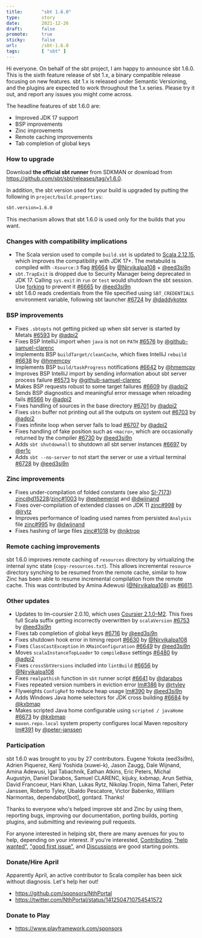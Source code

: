```yaml
---
title:       "sbt 1.6.0"
type:        story
date:        2021-12-26
draft:       false
promote:     true
sticky:      false
url:         /sbt-1.6.0
tags:        [ "sbt" ]
---
```


Hi everyone. On behalf of the sbt project, I am happy to announce sbt 1.6.0. This is the sixth feature release of sbt 1.x, a binary compatible release focusing on new features. sbt 1.x is released under Semantic Versioning, and the plugins are expected to work throughout the 1.x series. Please try it out, and report any issues you might come across.

The headline features of sbt 1.6.0 are:

- Improved JDK 17 support
- BSP improvements
- Zinc improvements
- Remote caching improvements
- Tab completion of global keys

<!--more-->

### How to upgrade

Download **the official sbt runner** from SDKMAN or download from <https://github.com/sbt/sbt/releases/tag/v1.6.0>.

In addition, the sbt version used for your build is upgraded by putting the following in `project/build.properties`:

```bash
sbt.version=1.6.0
```

This mechanism allows that sbt 1.6.0 is used only for the builds that you want.

### Changes with compatibility implications

- The Scala version used to compile `build.sbt` is updated to [Scala 2.12.15](https://github.com/scala/scala/releases/tag/v2.12.15), which improves the compatibility with JDK 17+. The metabuild is compiled with `-Xsource:3` flag [#6664][6664] by [@Nirvikalpa108][@Nirvikalpa108] + [@eed3si9n][@eed3si9n]
- `sbt.TrapExit` is dropped due to Security Manager being deprecated in JDK 17. Calling `sys.exit` in `run` or `test` would shutdown the sbt session. Use [forking](https://www.scala-sbt.org/1.x/docs/Forking.html) to prevent it [#6665][6665] by [@eed3si9n][@eed3si9n]
- sbt 1.6.0 reads credentials from the file specified using `SBT_CREDENTIALS` environment variable, following sbt launcher [#6724][6724] by [@daddykotex][@daddykotex]

### BSP improvements

- Fixes `.sbtopts`  not getting picked up when sbt server is started by Metals [#6593][6593] by [@adpi2][@adpi2]
- Fixes BSP IntelliJ import when `java` is not on `PATH` [#6576][6576] by [@github-samuel-clarenc][@github-samuel-clarenc]
- Implements BSP `buildTarget/cleanCache`, which fixes IntelliJ `rebuild` [#6638][6638] by [@hmemcpy][@hmemcpy]
- Implements BSP `build/taskProgress` notifications [#6642][6642] by [@hmemcpy][@hmemcpy]
- Improves BSP IntelliJ import by sending information about sbt server process failure  [#6573][6573] by [@github-samuel-clarenc][@github-samuel-clarenc]
- Makes BSP requests robust to some target failures [#6609][6609] by [@adpi2][@adpi2]
- Sends BSP diagnostics and meaningful error message when reloading fails [#6566][6566] by [@adpi2][@adpi2]
- Fixes handling of sources in the base directory [#6701][6701] by [@adpi2][@adpi2]
- Fixes `sbtn` buffer not printing out all the outputs on system out [#6703][6703] by [@adpi2][@adpi2]
- Fixes infinite loop when server fails to load [#6707][6707] by [@adpi2][@adpi2]
- Fixes handling of fake position such as `<macro>`, which are occasionally returned by the compiler [#6730][6730] by [@eed3si9n][@eed3si9n]
- Adds `sbt shutdownall` to shutdown all sbt server instances [#6697][6697] by [@er1c][@er1c]
- Adds `sbt --no-server` to not start the server or use a virtual terminal [#6728][6728] by [@eed3si9n][@eed3si9n]

### Zinc improvements

- Fixes under-compilation of folded constants (see also [SI-7173][SI-7173]) [zinc@d15228][zincd15228]/[zinc#1003][zinc1003] by [@ephemerist][@ephemerist] and [@dwijnand][@dwijnand]
- Fixes over-compilation of extended classes on JDK 11 [zinc#998][zinc998] by [@lrytz][@lrytz]
- Improves performance of loading used names from persisted `Analysis` file [zinc#995][zinc995] by [@dwijnand][@dwijnand]
- Fixes hashing of large files [zinc#1018][zinc1018] by [@niktrop][@niktrop]

### Remote caching improvements

sbt 1.6.0 improves remote caching of `resources` directory by virtualizing the internal sync state (`copy-resources.txt`). This allows incremental `resource` directory synching to be resumed from the remote cache, similar to how Zinc has been able to resume incremental compilation from the remote cache. This was contributed by Amina Adewusi ([@Nirvikalpa108][@Nirvikalpa108]) as [#6611][6611].

### Other updates

- Updates to lm-coursier 2.0.10, which uses [Coursier 2.1.0-M2](https://github.com/coursier/coursier/releases/tag/v2.1.0-M2). This fixes full Scala suffix getting incorrectly overwritten by `scalaVersion` [#6753][6753] by [@eed3si9n][@eed3si9n]
- Fixes tab completion of global keys [#6716][6716] by [@eed3si9n][@eed3si9n]
- Fixes shutdown hook error in timing report [#6630][6630] by [@Nirvikalpa108][@Nirvikalpa108]
- Fixes `ClassCastException` in `XMainConfiguration` [#6649][6649] by [@eed3si9n][@eed3si9n]
- Moves `scalaInstanceTopLoader` to `compileBase` settings [#6480][6480] by [@adpi2][@adpi2]
- Fixes `crossSbtVersions` included into `lintBuild` [#6656][6656] by [@Nirvikalpa108][@Nirvikalpa108]
- Fixes `realpathish` function in `sbt` runner script [#6641][6641] by [@darabos][@darabos]
- Fixes repeated version numbers in eviction error [lm#386][lm386] by [@rtyley][@rtyley]
- Flyweights `ConfigRef` to reduce heap usage [lm#390][lm390] by [@eed3si9n][@eed3si9n]
- Adds Windows Java home selectors for JDK cross building [#6684][6684] by [@kxbmap][@kxbmap]
- Makes scripted Java home configurable using `scripted / javaHome` [#6673][6673] by [@kxbmap][@kxbmap]
- `maven.repo.local` system property configures local Maven repository [lm#391][lm391] by [@peter-janssen][@peter-janssen]

### Participation

sbt 1.6.0 was brought to you by 27 contributors. Eugene Yokota (eed3si9n), Adrien Piquerez, Kenji Yoshida (xuwei-k), Jason Zaugg, Dale Wijnand, Amina Adewusi, Igal Tabachnik, Eathan Atkins, Eric Peters, Michal Augustýn, Daniel Darabos, Samuel CLARENC, kijuky, kxbmap, Arun Sethia, David Francoeur, Hani Khan, Lukas Rytz, Nikolay.Tropin, Nima Taheri, Peter Janssen, Roberto Tyley, Ubaldo Pescatore, Victor Babenko, William Narmontas, dependabot[bot], gontard. Thanks!

Thanks to everyone who's helped improve sbt and Zinc by using them, reporting bugs, improving our documentation, porting builds, porting plugins, and submitting and reviewing pull requests.

For anyone interested in helping sbt, there are many avenues for you to help, depending on your interest. If you're interested, [Contributing](https://github.com/sbt/sbt/blob/develop/CONTRIBUTING.md), ["help wanted"](https://github.com/sbt/sbt/issues?q=is%3Aissue+is%3Aopen+label%3A%22help+wanted%22), ["good first issue"](https://github.com/sbt/sbt/issues?q=is%3Aissue+is%3Aopen+label%3A%22good+first+issue%22), and [Discussions](https://github.com/sbt/sbt/discussions/) are good starting points.

### Donate/Hire April

Apparently April, an active contributor to Scala compiler has been sick without diagnosis. Let's help her out!

- https://github.com/sponsors/NthPortal
- https://twitter.com/NthPortal/status/1412504710754541572

### Donate to Play

- https://www.playframework.com/sponsors

  [@eed3si9n]: https://github.com/eed3si9n
  [@Nirvikalpa108]: https://github.com/Nirvikalpa108
  [@adpi2]: https://github.com/adpi2
  [@er1c]: https://github.com/er1c
  [@eatkins]: https://github.com/eatkins
  [@dwijnand]: https://github.com/dwijnand
  [@retronym]: https://github.com/retronym
  [@github-samuel-clarenc]: https://github.com/github-samuel-clarenc
  [@hmemcpy]: https://github.com/hmemcpy
  [@lrytz]: https://github.com/lrytz
  [@ephemerist]: https://github.com/ephemerist
  [@rtyley]: https://github.com/rtyley
  [@darabos]: https://github.com/darabos
  [@nimatrueway]: https://github.com/nimatrueway
  [@kxbmap]: https://github.com/kxbmap
  [@kijuky]: https://github.com/kijuky
  [@daddykotex]: https://github.com/daddykotex
  [@niktrop]: https://github.com/niktrop
  [@peter-janssen]: https://github.com/peter-janssen
  [6480]: https://github.com/sbt/sbt/pull/6480
  [6566]: https://github.com/sbt/sbt/pull/6566
  [6593]: https://github.com/sbt/sbt/pull/6593
  [6576]: https://github.com/sbt/sbt/pull/6576
  [6573]: https://github.com/sbt/sbt/pull/6573
  [6609]: https://github.com/sbt/sbt/pull/6609
  [6611]: https://github.com/sbt/sbt/pull/6611
  [6630]: https://github.com/sbt/sbt/pull/6630
  [6649]: https://github.com/sbt/sbt/pull/6649
  [6638]: https://github.com/sbt/sbt/pull/6638
  [6641]: https://github.com/sbt/sbt/pull/6641
  [6642]: https://github.com/sbt/sbt/pull/6642
  [6656]: https://github.com/sbt/sbt/pull/6656
  [6664]: https://github.com/sbt/sbt/pull/6664
  [6665]: https://github.com/sbt/sbt/pull/6665
  [6675]: https://github.com/sbt/sbt/pull/6675
  [6684]: https://github.com/sbt/sbt/pull/6684
  [6673]: https://github.com/sbt/sbt/pull/6673
  [6693]: https://github.com/sbt/sbt/pull/6693
  [6697]: https://github.com/sbt/sbt/pull/6697
  [6701]: https://github.com/sbt/sbt/pull/6701
  [6703]: https://github.com/sbt/sbt/pull/6703
  [6699]: https://github.com/sbt/sbt/pull/6699
  [6707]: https://github.com/sbt/sbt/pull/6707
  [6716]: https://github.com/sbt/sbt/pull/6716
  [6725]: https://github.com/sbt/sbt/pull/6725
  [6724]: https://github.com/sbt/sbt/pull/6724
  [6728]: https://github.com/sbt/sbt/pull/6728
  [6730]: https://github.com/sbt/sbt/pull/6730
  [6753]: https://github.com/sbt/sbt/pull/6753
  [SI-7173]: https://github.com/scala/bug/issues/7173
  [zinc995]: https://github.com/sbt/zinc/pull/995
  [zinc998]: https://github.com/sbt/zinc/issues/998
  [zinc1003]: https://github.com/sbt/zinc/pull/1003
  [zincd15228]: https://github.com/sbt/zinc/pull/985/commits/d15228951f3de0ae07c0da5f34b84be5f0e7a4bb
  [zinc1018]: https://github.com/sbt/zinc/pull/1018
  [lm386]: https://github.com/sbt/librarymanagement/pull/386
  [lm390]: https://github.com/sbt/librarymanagement/pull/390
  [lm391]: https://github.com/sbt/librarymanagement/pull/391
